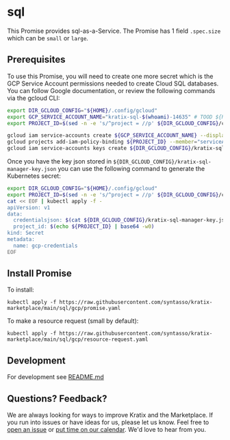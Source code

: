 # sql

This Promise provides sql-as-a-Service. The Promise has 1 field `.spec.size`
which can be `small` or `large`.

## Prerequisites

To use this Promise, you will need to create one more secret which is the GCP Service Account permissions needed to create Cloud SQL databases. You can follow Google documentation, or review the following commands via the gcloud CLI:

```bash
export DIR_GCLOUD_CONFIG="${HOME}/.config/gcloud"
export GCP_SERVICE_ACCOUNT_NAME="kratix-sql-$(whoami)-14635" # TOOD ${RANDOM}
export PROJECT_ID=$(sed -n -e 's/^project = //p' ${DIR_GCLOUD_CONFIG}/configurations/config_$(cat ${DIR_GCLOUD_CONFIG}/active_config))

gcloud iam service-accounts create ${GCP_SERVICE_ACCOUNT_NAME} --display-name="Kratix Cloud SQL Manager"
gcloud projects add-iam-policy-binding ${PROJECT_ID} --member="serviceAccount:${GCP_SERVICE_ACCOUNT_NAME}@${PROJECT_ID}.iam.gserviceaccount.com" --role="roles/cloudsql.admin"
gcloud iam service-accounts keys create ${DIR_GCLOUD_CONFIG}/kratix-sql-manager-key.json --iam-account "${GCP_SERVICE_ACCOUNT_NAME}@${PROJECT_ID}.iam.gserviceaccount.com"
```

Once you have the key json stored in `${DIR_GCLOUD_CONFIG}/kratix-sql-manager-key.json` you can use the following command to generate the Kubernetes secret:

```bash
export DIR_GCLOUD_CONFIG="${HOME}/.config/gcloud"
export PROJECT_ID=$(sed -n -e 's/^project = //p' ${DIR_GCLOUD_CONFIG}/configurations/config_$(cat ${DIR_GCLOUD_CONFIG}/active_config))
cat << EOF | kubectl apply -f -
apiVersion: v1
data:
  credentialsjson: $(cat ${DIR_GCLOUD_CONFIG}/kratix-sql-manager-key.json | base64 -w0)
  project_id: $(echo ${PROJECT_ID} | base64 -w0)
kind: Secret
metadata:
  name: gcp-credentials
EOF
```

## Install Promise

To install:
```
kubectl apply -f https://raw.githubusercontent.com/syntasso/kratix-marketplace/main/sql/gcp/promise.yaml
```

To make a resource request (small by default):
```
kubectl apply -f https://raw.githubusercontent.com/syntasso/kratix-marketplace/main/sql/gcp/resource-request.yaml
```

## Development

For development see [README.md](./internal/README.md)

## Questions? Feedback?

We are always looking for ways to improve Kratix and the Marketplace. If you run into issues or have ideas for us, please let us know. Feel free to [open an issue](https://github.com/syntasso/kratix-marketplace/issues/new/choose) or [put time on our calendar](https://www.syntasso.io/contact-us). We'd love to hear from you.
